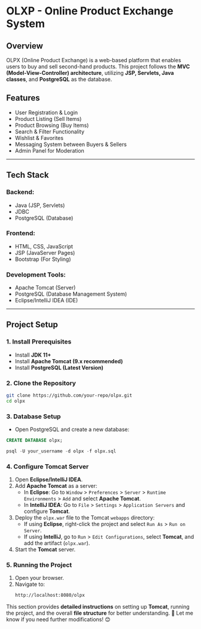 # OLXP - Online Product Exchange System

## Overview
OLPX (Online Product Exchange) is a web-based platform that enables users to buy and sell second-hand products. This project follows the **MVC (Model-View-Controller) architecture**, utilizing **JSP, Servlets, Java classes**, and **PostgreSQL** as the database.

## Features
- User Registration & Login
- Product Listing (Sell Items)
- Product Browsing (Buy Items)
- Search & Filter Functionality
- Wishlist & Favorites
- Messaging System between Buyers & Sellers
- Admin Panel for Moderation

---

## **Tech Stack**
### **Backend:**
- Java (JSP, Servlets)
- JDBC
- PostgreSQL (Database)

### **Frontend:**
- HTML, CSS, JavaScript
- JSP (JavaServer Pages)
- Bootstrap (For Styling)

### **Development Tools:**
- Apache Tomcat (Server)
- PostgreSQL (Database Management System)
- Eclipse/IntelliJ IDEA (IDE)

---

## **Project Setup**

### **1. Install Prerequisites**
- Install **JDK 11+**
- Install **Apache Tomcat (9.x recommended)**
- Install **PostgreSQL (Latest Version)**

### **2. Clone the Repository**
```sh
git clone https://github.com/your-repo/olpx.git
cd olpx
```
### **3. Database Setup**
- Open PostgreSQL and create a new database:
```sql
CREATE DATABASE olpx;

psql -U your_username -d olpx -f olpx.sql
```
### **4. Configure Tomcat Server**
1. Open **Eclipse/IntelliJ IDEA**.
2. Add **Apache Tomcat** as a server:
   - In **Eclipse**: Go to `Window` > `Preferences` > `Server` > `Runtime Environments` > `Add` and select **Apache Tomcat**.
   - In **IntelliJ IDEA**: Go to `File` > `Settings` > `Application Servers` and configure **Tomcat**.
3. Deploy the `olpx.war` file to the Tomcat `webapps` directory:
   - If using **Eclipse**, right-click the project and select `Run As` > `Run on Server`.
   - If using **IntelliJ**, go to `Run` > `Edit Configurations`, select **Tomcat**, and add the artifact (`olpx.war`).
4. Start the **Tomcat** server.

### **5. Running the Project**
1. Open your browser.
2. Navigate to:
   ```sh
   http://localhost:8080/olpx

This section provides **detailed instructions** on setting up **Tomcat**, running the project, and the overall **file structure** for better understanding. 🚀 Let me know if you need further modifications! 😊
